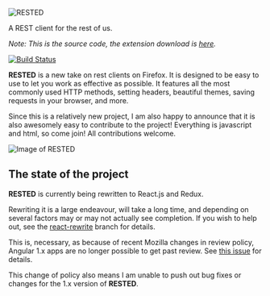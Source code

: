 ![RESTED](https://github.com/esphen/RESTED/raw/master/images/rested-logo-full.png)

A REST client for the rest of us.

_Note: This is the source code, the extension download is [here](https://addons.mozilla.org/en-US/firefox/addon/rested/?src=github)._

[![Build Status](https://travis-ci.org/esphen/RESTED.svg?branch=next)](https://travis-ci.org/esphen/RESTED)

**RESTED** is a new take on rest clients on Firefox.
It is designed to be easy to use to let you work as effective as possible.
It features all the most commonly used HTTP methods, setting headers, beautiful themes,
saving requests in your browser, and more.

Since this is a relatively new project, I am also happy to announce that
it is also awesomely easy to contribute to the project! Everything is
javascript and html, so come join! All contributions welcome.

![Image of RESTED](https://github.com/esphen/RESTED/raw/master/images/rested-app.png)

## The state of the project

**RESTED** is currently being rewritten to React.js and Redux.

Rewriting it is a large endeavour, will take a long time, and depending on
several factors may or may not actually see completion. If you wish to help out,
see the [react-rewrite](https://github.com/esphen/RESTED/tree/react-rewrite)
branch for details.

This is, necessary, as because of recent Mozilla changes in review
policy, Angular 1.x apps are no longer possible to get past review. See
[this issue](https://github.com/esphen/RESTED/issues/17#issuecomment-249315070)
for details.

This change of policy also means I am unable to push out bug fixes or changes
for the 1.x version of **RESTED**.

